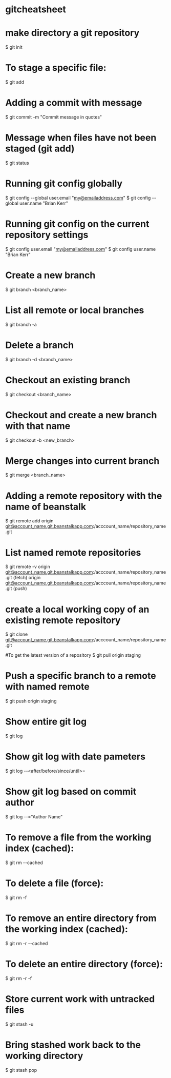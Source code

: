 # gitcheatsheet

# make directory a git repository
$ git init


# To stage a specific file:
$ git add <file or directory name>


# Adding a commit with message
$ git commit -m "Commit message in quotes"

# Message when files have not been staged (git add)
$ git status

# Running git config globally
$ git config --global user.email "my@emailaddress.com"
$ git config --global user.name "Brian Kerr"

# Running git config on the current repository settings
$ git config user.email "my@emailaddress.com"
$ git config user.name "Brian Kerr"

# Create a new branch
$ git branch <branch_name>

# List all remote or local branches
$ git branch -a

# Delete a branch
$ git branch -d <branch_name>

# Checkout an existing branch
$ git checkout <branch_name>

# Checkout and create a new branch with that name
$ git checkout -b <new_branch>

# Merge changes into current branch
$ git merge <branch_name>

# Adding a remote repository with the name of beanstalk
$ git remote add origin git@account_name.git.beanstalkapp.com:/acccount_name/repository_name.git

# List named remote repositories
$ git remote -v
origin git@account_name.git.beanstalkapp.com:/acccount_name/repository_name.git (fetch)
origin git@account_name.git.beanstalkapp.com:/acccount_name/repository_name.git (push)

# create a local working copy of an existing remote repository
$ git clone git@account_name.git.beanstalkapp.com:/acccount_name/repository_name.git

#To get the latest version of a repository
$ git pull origin staging

# Push a specific branch to a remote with named remote
$ git push origin staging

# Show entire git log
$ git log

# Show git log with date pameters
$ git log --<after/before/since/until>=<date>

# Show git log based on commit author
$ git log --<author>="Author Name"
  
  # To remove a file from the working index (cached):
$ git rm --cached <file name>

# To delete a file (force):
$ git rm -f <file name>

# To remove an entire directory from the working index (cached):
$ git rm -r --cached <directory name>

# To delete an entire directory (force):
$ git rm -r -f <file name>
  
 # Store current work with untracked files
$ git stash -u

# Bring stashed work back to the working directory
$ git stash pop


 
